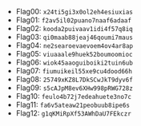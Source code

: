 - Flag00: `x24ti5gi3x0ol2eh4esiuxias`
- Flag01: `f2av5il02puano7naaf6adaaf`
- Flag02: `kooda2puivaav1idi4f57q8iq`
- Flag03: `qi0maab88jeaj46qoumi7maus`
- Flag04: `ne2searoevaevoem4ov4ar8ap`
- Flag05: `viuaaale9huek52boumoomioc`
- Flag06: `wiok45aaoguiboiki2tuin6ub`
- Flag07: `fiumuikeil55xe9cu4dood66h`
- Flag08: `25749xKZ8L7DkSCwJkT9dyv6f`
- Flag09: `s5cAJpM8ev6XHw998pRWG728z`
- Flag10: `feulo4b72j7edeahuete3no7c`
- Flag11: `fa6v5ateaw21peobuub8ipe6s`
- Flag12: `g1qKMiRpXf53AWhDaU7FEkczr`
